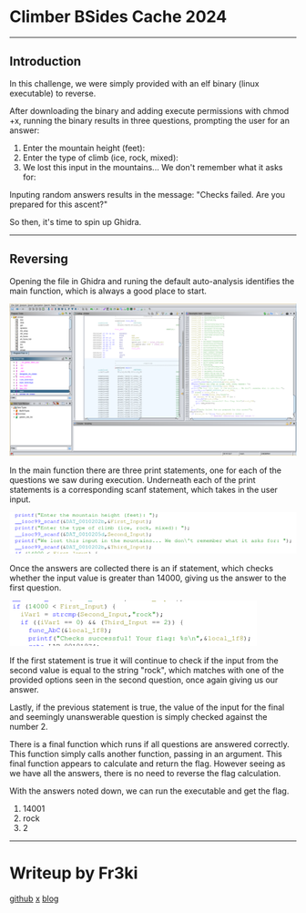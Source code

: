 # Climber BSides Cache 2024
---

## Introduction

In this challenge, we were simply provided with an elf binary (linux executable) to reverse.

After downloading the binary and adding execute permissions with chmod +x, running the binary results in three questions, prompting the user for an answer:
1. Enter the mountain height (feet):
2. Enter the type of climb (ice, rock, mixed):
3. We lost this input in the mountains... We don't remember what it asks for:

Inputing random answers results in the message: "Checks failed. Are you prepared for this ascent?"

So then, it's time to spin up Ghidra.

---

## Reversing

Opening the file in Ghidra and runing the default auto-analysis identifies the main function, which is always a good place to start.

![fig. 1](Fig1.png)


In the main function there are three print statements, one for each of the questions we saw during execution. Underneath each of the print statements is a corresponding scanf statement, which takes in the user input.

![fig. 2](fig2.png)

Once the answers are collected there is an if statement, which checks whether the input value is greater than 14000, giving us the answer to the first question.

![fig. 3](fig3.png)

If the first statement is true it will continue to check if the input from the second value is equal to the string "rock", which matches with one of the provided options seen in the second question, once again giving us our answer.

Lastly, if the previous statement is true, the value of the input for the final and seemingly unanswerable question is simply checked against the number 2.

There is a final function which runs if all questions are answered correctly. This function simply calls another function, passing in an argument. This final function appears to calculate and return the flag. However seeing as we have all the answers, there is no need to reverse the flag calculation.

With the answers noted down, we can run the executable and get the flag.
1. 14001
2. rock
3. 2

---

# Writeup by Fr3ki
[github](https://github.com/Fr3ki)  [x](https://x.com/Fr3ki_)  [blog](https://fr3ki.xyz)
